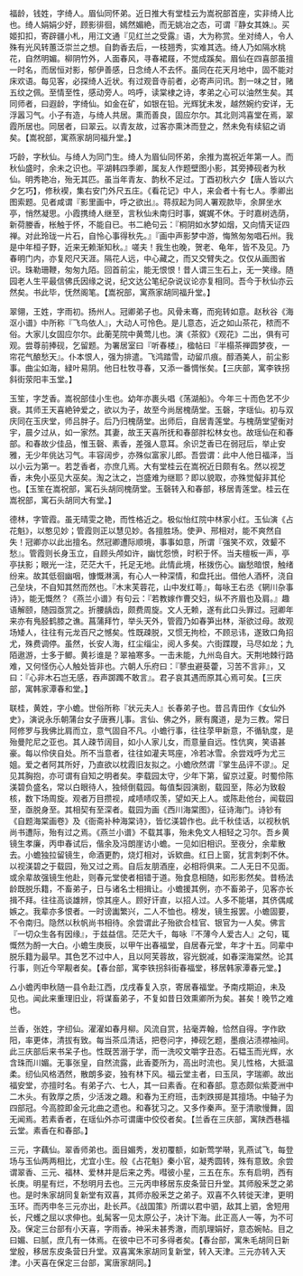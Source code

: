 <!-- { "loadSidebar": true } -->
福龄，钱姓，字绮人。眉仙同怀弟。近日推大有堂桂云为嵩祝部首座，实非绮人比也。绮人娟娟少好，顾影徘徊，嫣然媚絶，而无姚冶之态，可谓『静女其姝』。买姬扣扣，寄辟疆小札，用江文通『见红兰之受露』语，大为称赏。坐对绮人，令人殊有光风转蕙泛崇兰之想。自韵香去后，一枝翘秀，实难其选。绮人乃如隔水桃花，自然明媚。柳阴竹外，人面春风，寻春裙屐，不觉成蹊矣。眉仙在四喜部虽擅一时名，而居恒对影，郁伊善感，日念绮人不去怀。虽同在花天月地中，固不能对床欢语。每见客，必探绮人近状。有过观音寺前者，必寄声问讯。割一味之甘，赌五纹之佩。至情至性，感动旁人。呜呼，读棠棣之诗，孝弟之心可以油然生矣。其同师者，曰遐龄，字绮仙。如金在矿，如银在铅。光辉犹未发，越然婉约安详，无浮嚣习气。小子有造，与绮人共居。熏而善良，固应尔尔。其北则鸿喜堂在焉，翠霞所居也。同居者，曰翠云。以青友故，过客亦熏沐而登之，然未免有续貂之诮矣。【嵩祝部，寓燕家胡同福升堂。】


巧龄，字秋仙。与绮人为同门生。绮人为眉仙同怀弟，余推为嵩祝近年第一人。而秋仙盛时，余未之识也。平湖韩四季卿，属友人作题壁图小影，其旁捧砚者为秋仙。明秀艳冶，殆无其匹。虽当年青友、韵秋不足过。丁酉初秋六夕【唐人皆以六夕乞巧】，修秋褉，集右安门外尺五庄。《看花记》中人，来会者十有七人。季卿出图索题。见者咸谓『影里画中，呼之欲出』。蒋叔起为同人署观款毕，余屏坐水亭，悄然凝思。小霞携绮人继至，言秋仙未南归时事，娓娓不休。于时嘉树选荫，新荷媵香，枨触于怀，不能自已。书二絶句云：『桐阴如水梦如烟，又向情天证四禅。对此玲珑一片石，自怜心事得秋先。』『画中声影梦中游，悔煞匆匆唱石州。我是中年桓子野，近来无赖渐知秋。』嗟夫！我生也晚，贺老、龟年，皆不及见。乃春明门内，亦复咫尺天涯。隔花人远，中心藏之，而又交臂失之。仅仅从画图省识。珠勒珊鞭，匆匆九陌。回首前尘，能无恨恨！昔人谓三生石上，无一笑缘。随园老人生平最信佛氏因缘之说，纪文达公笔纪杂说议论亦复相同。吾今于秋仙亦云然矣。书此毕，怃然阁笔。【嵩祝部，寓燕家胡同福升堂。】


翠翎，王姓，字雨初。扬州人。冠卿弟子也。风骨未骞，而宛转如意。赵秋谷《海沤小谱》中所称『飞鸟依人』，大动人可怜色。是儿意态，近之如山茶花，秾而不俗。大家儿女固应尔尔。此蘅芜院中黄莺儿也。演《茶叙》《观花》二出，俱有可观。尝尊前捧砚，乞留题。为署居室曰『听春楼』，楹帖曰『半榻茶禅圆梦夜，一帘花气酿愁天』。仆本恨人，强为排遣。飞鸿踏雪，动留爪痕。醇酒美人，前尘影事。曲尘如海，緑叶易阴。他日杜牧寻春，又添一番惆怅矣。【三庆部，寓李铁拐斜街荥阳丰玉堂。】


玉笙，字芝香。嵩祝部佳小生也。幼年亦裹头唱《荡湖船》。今年三十而色艺不少衰。其师王天喜絶钟爱之，欲以为子，故至今尚居槐荫堂。玉磬，字瑶仙。初与双庆同在玉庆堂，师吕胖子。后乃归槐荫堂。出师后，自居青莲堂。与槐荫堂望衡对宇，晨夕过从，如一家然。其妻，故王天喜所抚和春部胖松林女也。故瑶仙在和春部。和春故少佳品，惟玉磬、素香，差强人意耳。余识芝香已在弱冠后，举止安雅，无少年佻达习气。丰容阔步，亦殊似富家儿郎。吾尝谓：此中人他日福泽，当以小云为第一。若芝香者，亦庶几焉。大有堂桂云在嵩祝近日颇有名。然以视芝香，未免小巫见大巫矣。淘之汰之，岂盛难为继耶？即以貌取，亦殊觉儗非其伦也。【玉笙在嵩祝部，寓石头胡同槐荫堂。玉磬转入和春部，移居青莲堂。桂云在嵩祝部，寓石头胡同大有堂。】


德林，字管霞。虽无晴雯之艳，而性格近之。极似怡红院中林家小红。玉仙演《占花魁》，以憨见妙；管霞则正以慧见妙。各擅胜场。使尹、邢相对，能不爽然自失！冠卿亦以此出擅名。然冠卿遭际顺境，事事如意，所谓『强笑不欢，效颦不愁』。管霞则长身玉立，自顾头颅如许，幽忧怨愤，时积于怀。当夫檀板一声，亭亭扶影；眼光一注，茫茫大千，托足无地。此情此境，枨拨伤心。幽愁暗恨，触绪纷来。故其低徊幽咽，慷慨淋漓，有心人一种深情，和盘托出。借他人酒杯，浇自己垒块，不自知其然而然也。『木末芙蓉花，山中发红蕚』，每咏王右丞《辋川杂事诗》，能无慨然？《燕兰小谱》有句云：『若教嫁作曹交妇，纵不齐眉也及肩。』趣语解颐，随园亟赏之。折腰龋齿，颇费周旋。文人无赖，遂有此口头罪过。冠卿年来亦有鳬胫鹤膝之谯。菖蒲拜竹，举头天外，管霞乃如春笋出林，渐欲过母。故观场矮人，往往有元龙百尺之憾矣。性既疎脱，又惯无拘检，不顾忌讳，遂致口角招尤，殊费调停。虽然，长安人海，红尘缁尘，阅人多矣。六街蹀躞，马尽如龙；九陌遨游，士多于鲫。黄衫谁是？翠袖寒多。一击未能，九州岛自大。天荆地棘行路难，又何怪伤心人触处皆非也。六朝人乐府曰：『蓼虫避葵藿，习苦不言非』，又曰：『心非木石岂无感，吞声踯躅不敢言』。君子哀其遇而原其心焉可矣。【三庆部，寓韩家潭春和堂。】


联桂，黄姓，字小蟾。世俗所称『状元夫人』长春弟子也。昔吕青田作《女仙外史》，演说永乐朝蒲台女子唐赛儿事。言仙、佛之外，厥有魔道，是为三教。常日阿修罗与我佛比肩而立，意气固自不凡。小蟾行事，往往莩甲新意，不循轨度，是殆曼陀尼之亚也。其人疎节阔目，如小人家儿女，而意量自远。性伉爽，笑语甚豪。每以伶侠自处。所不当意者，往往如灌夫骂座，冷若冰雪。余尝戏呼为尤三姐。爱之者阿其所好，乃直欲以枕霞旧友拟之。小蟾欣然谓『掌生品评不谬』。足见其胸抱，亦可谓有自知之明者矣。李载园太守，少年下第，留京过夏。时蜀伶陈渼碧负盛名，常以白眼待人，独倾倒载园。每值梨园演剧，载园至，陈必为致殽核，数下场周旋。观者万目攒视，咸啧啧叹羡，望如天上人。或陈赴他台，闻载园至，亟脱身至。其相契有至深者。载园为画《西川海棠图》，征诗海门。诗钞有《自题海棠画卷》及《衙斋补种海棠诗》，皆忆渼碧作也。此千秋佳话，以视秋帆尚书遭际，殆有过之焉。《燕兰小谱》不载其事，殆未免文人相轻之习尔。吾乡黄镜生孝廉，丙申春试后，偕余及冯朗崖访小蟾。一见如旧相识。至夜分，余辈散去。小蟾独拉留镜生，命酒更酌，烧灯相对，诉欵曲。红日上窗，犹言刺刺不休。以视渼碧之于载园，殆又过之焉。自后友朋酒座，必相将俱来。二人无日不见面。或余辈故强镜生他赴，则春元堂使者相错于道。殆食息相随，如形影然矣。昔杨法龄既脱乐籍，不畜弟子，日与诸名士相揖让。小蟾援其例，亦不畜弟子，见客亦长揖不拜。往往高谈雄辨，惊其座人。顾好讦直，以招人过。人多不能堪，其侪偶咸嫉之。我辈亦多恨者。一时谤讟繁兴，二人不恤也。榜发，镜生报罢。小蟾固要，不令南归。隐然以秋帆尚书相待。余尝谓此子殆欲合桂官、银官为一人矣。佛言『一切众生各有因缘』，于兹益信。茫茫大千，每咏『不薄今人爱古人』之句，辄慨然为酹一大白。小蟾生庚辰，以甲午出春福堂，自居春元堂，年才十五。同辈中脱乐籍为最早。其色艺不过中人，且以阿芙蓉故，容光鋭减，如春深海棠然。论其行事，则近今罕觏者矣。【春台部，寓李铁拐斜街春福堂，移居韩家潭春元堂。】

△小蟾丙申秋随一县令赴江西，戊戌春复入京，寄居春福堂。予南戍期迫，未及见也。闻此来重理旧业，将谋畜弟子，不复如昔日效熏卿所为矣。甚矣！晚节之难也。


兰香，张姓，字纫仙。濯濯如春月柳。风流自赏，拈毫弄翰，恰然自得。字作欧阳，率更体，清拔有致。每当茶瓜清话，把卷问字，捧砚乞题，墨痕沾渍襟袖间。此三庆部后来书呆子也。性既苦溺于学，而一洗咬文嚼字丑态。石韫玉而光辉，水含珠而川媚。无事张皇，自然流露，此香菱所为，高出时流也。吴儿性格，大抵温柔。纫仙风格洒然，散朗多姿，独有林下风。福云堂主者，曰玉凤，字瑞卿。故出福安堂，亦擅时名。有弟子六、七人，其一曰素香。在和春部。意态颇似紫菱洲中二木头。有敦厚之质，少活泼之趣。和春为王府班，击刺跌掷是其擅场。中轴子为四部冠。今高腔即金元北曲之遗也。和春犹习之。又多作秦声。至于清歌慢舞，固无闻焉。若素香者，在瑶仙外亦可谓庸中佼佼者矣。【兰香在三庆部，寓陕西巷福云堂。素香在和春部。】


三元，字藕仙。翠香师弟也。面目媚秀，发初覆额，如新莺学啭，乳燕试飞，每登场与玉仙两两相比，尤宜小生。般《占花魁》秦小官，凝秀圆转，殊有意致。余尝谓翠香、三元、福林、爱林并是后来之秀。嘒彼小星，三五在东。东有启明，西有长庚。明星有烂，不愁明月去也。三元丙申移居东皮条营日升堂。其师殷釆芝之弟也。是时朱家胡同复新堂有双喜，其师亦殷釆芝之弟子。双喜不久转徙天津，更明玉环。而丙申冬三元亦出，赴长芦。《战国策》所谓以君中驷，敌其上驷，舍短用长，尺蠖之屈以求伸也。虬髯客一见太原公子，决计下海。此正高人一等，为不可及。保定三台部有小天喜，字雨香。神采未甚秀澈，而肌理娟好，意态婉帖。目之曰媚、曰腻，庶几有一体焉。在彼中已不可多得者矣。【春台部，寓朱毛胡同日新堂殷，移居东皮条营日升堂。双喜寓朱家胡同复新堂，转入天津。三元亦转入天津。小天喜在保定三台部，寓唐家胡同。】


